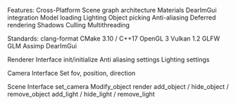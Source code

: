Features:
Cross-Platform
Scene graph architecture
Materials 
DearImGui integration
Model loading
Lighting
Object picking
Anti-aliasing
Deferred rendering
Shadows
Culling
Multithreading

Standards:
clang-format
CMake 3.10 / C++17
OpenGL 3
Vulkan 1.2
GLFW
GLM
Assimp
DearImGui

Renderer Interface
    init/initialize
    Anti aliasing settings
    Lighting settings

Camera Interface
Set fov, position, direction    

Scene Interface
    set_camera 
    Modify_object
    render 
    add_object / hide_object / remove_object
    add_light / hide_light / remove_light
